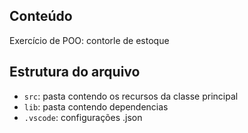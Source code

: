 ## Conteúdo

Exercício de POO: contorle de estoque

## Estrutura do arquivo

- `src`: pasta contendo os recursos da classe principal
- `lib`: pasta contendo dependencias
- `.vscode`: configurações .json